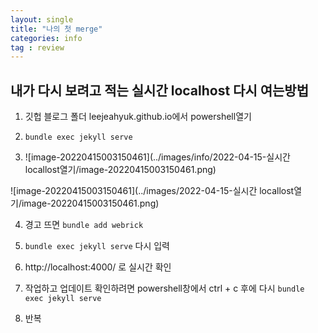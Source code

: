 ```yaml
---
layout: single
title: "나의 첫 merge"
categories: info
tag : review
---
```



## 내가 다시 보려고 적는 실시간 localhost 다시 여는방법

1. 깃헙 블로그 폴더 leejeahyuk.github.io에서 powershell열기

2. `bundle exec jekyll serve`

3. ![image-20220415003150461](../images/info/2022-04-15-실시간 locallost열기/image-20220415003150461.png)

![image-20220415003150461](../images/2022-04-15-실시간 locallost열기/image-20220415003150461.png)


4. 경고 뜨면 `bundle add webrick`

5. `bundle exec jekyll serve` 다시 입력

6. http://localhost:4000/ 로 실시간 확인

7. 작업하고 업데이트 확인하려면 powershell창에서 ctrl + c 후에 다시  `bundle exec jekyll serve`

8. 반복

   

